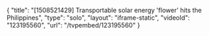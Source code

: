 {
    "title": "[1508521429] Transportable solar energy 'flower' hits the Philippines",
    "type": "solo",
    "layout": "iframe-static",
    "videoId": "123195560",
    "url": "\/tvpembed\/123195560"
}
